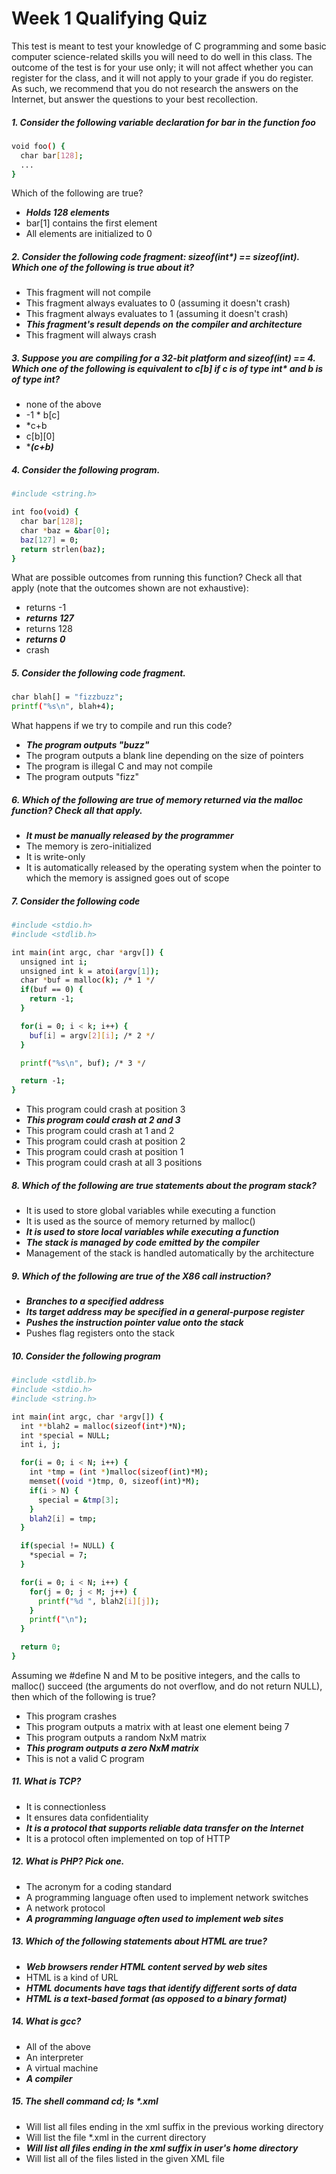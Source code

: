 
# Week 1 Qualifying Quiz
This test is meant to test your knowledge of C programming and some basic computer science-related skills you will need to do well in this class. The outcome of the test is for your use only; it will not affect whether you can register for the class, and it will not apply to your grade if you do register. As such, we recommend that you do not research the answers on the Internet, but answer the questions to your best recollection.

##### 1. Consider the following variable declaration for bar in the function foo

```sh
void foo() {
  char bar[128];
  ...
}
```
Which of the following are true?

* ***Holds 128 elements***
* bar[1] contains the first element
* All elements are initialized to 0

#####  2. Consider the following code fragment: sizeof(int*) == sizeof(int). Which one of the following is true about it?

* This fragment will not compile 
* This fragment always evaluates to 0 (assuming it doesn't crash) 
* This fragment always evaluates to 1 (assuming it doesn't crash) 
* ***This fragment's result depends on the compiler and architecture***
* This fragment will always crash

##### 3. Suppose you are compiling for a 32-bit platform and sizeof(int) == 4. Which one of the following is equivalent to c[b] if c is of type int* and b is of type int?

* none of the above
* -1 * b[c] 
* *c+b 
* c[b][0] 
* ****(c+b)*** 

##### 4. Consider the following program.
```sh
#include <string.h>

int foo(void) {
  char bar[128];
  char *baz = &bar[0];
  baz[127] = 0;
  return strlen(baz);
}
```
What are possible outcomes from running this function? Check all that apply (note that the outcomes shown are not exhaustive):

* returns -1
* ***returns 127*** 
* returns 128 
* ***returns 0*** 
* crash 

##### 5. Consider the following code fragment.
```sh
char blah[] = "fizzbuzz";
printf("%s\n", blah+4);
```
What happens if we try to compile and run this code?

* ***The program outputs "buzz"*** 
* The program outputs a blank line depending on the size of pointers
* The program is illegal C and may not compile
* The program outputs "fizz"

##### 6. Which of the following are true of memory returned via the malloc function? Check all that apply.

* ***It must be manually released by the programmer*** 
* The memory is zero-initialized
* It is write-only
* It is automatically released by the operating system when the pointer to which the memory is assigned goes out of scope

##### 7. Consider the following code
```sh
#include <stdio.h>
#include <stdlib.h>

int main(int argc, char *argv[]) {
  unsigned int i;
  unsigned int k = atoi(argv[1]);
  char *buf = malloc(k); /* 1 */
  if(buf == 0) {
    return -1;
  }

  for(i = 0; i < k; i++) {
    buf[i] = argv[2][i]; /* 2 */
  }

  printf("%s\n", buf); /* 3 */

  return -1;
}
```
* This program could crash at position 3
* ***This program could crash at 2 and 3*** 
* This program could crash at 1 and 2 
* This program could crash at position 2
* This program could crash at position 1
* This program could crash at all 3 positions 

##### 8. Which of the following are true statements about the program stack?

* It is used to store global variables while executing a function 
* It is used as the source of memory returned by malloc() 
* ***It is used to store local variables while executing a function*** 
* ***The stack is managed by code emitted by the compiler*** 
* Management of the stack is handled automatically by the architecture 

##### 9. Which of the following are true of the X86 call instruction?

* ***Branches to a specified address*** 
* ***Its target address may be specified in a general-purpose register*** 
* ***Pushes the instruction pointer value onto the stack*** 
* Pushes flag registers onto the stack 

##### 10. Consider the following program
```sh
#include <stdlib.h>
#include <stdio.h>
#include <string.h>

int main(int argc, char *argv[]) {
  int **blah2 = malloc(sizeof(int*)*N);
  int *special = NULL;
  int i, j;

  for(i = 0; i < N; i++) {
    int *tmp = (int *)malloc(sizeof(int)*M);
    memset((void *)tmp, 0, sizeof(int)*M);
    if(i > N) {
      special = &tmp[3];
    }
    blah2[i] = tmp;
  }

  if(special != NULL) {
    *special = 7;
  }

  for(i = 0; i < N; i++) {
    for(j = 0; j < M; j++) {
      printf("%d ", blah2[i][j]);
    }
    printf("\n");
  }

  return 0;
}
```
Assuming we #define N and M to be positive integers, and the calls to malloc() succeed (the arguments do not overflow, and do not return NULL), then which of the following is true?
* This program crashes
* This program outputs a matrix with at least one element being 7 
* This program outputs a random NxM matrix
* ***This program outputs a zero NxM matrix*** 
* This is not a valid C program

##### 11. What is TCP?

* It is connectionless
* It ensures data confidentiality
* ***It is a protocol that supports reliable data transfer on the Internet*** 
* It is a protocol often implemented on top of HTTP

##### 12. What is PHP? Pick one.

* The acronym for a coding standard
* A programming language often used to implement network switches
* A network protocol
* ***A programming language often used to implement web sites*** 

##### 13. Which of the following statements about HTML are true?
* ***Web browsers render HTML content served by web sites*** 
* HTML is a kind of URL
* ***HTML documents have tags that identify different sorts of data*** 
* ***HTML is a text-based format (as opposed to a binary format)***

##### 14. What is gcc?

* All of the above
* An interpreter
* A virtual machine
* ***A compiler***

##### 15. The shell command cd; ls *.xml

* Will list all files ending in the xml suffix in the previous working directory
* Will list the file *.xml in the current directory
* ***Will list all files ending in the xml suffix in user's home directory*** 
* Will list all of the files listed in the given XML file
